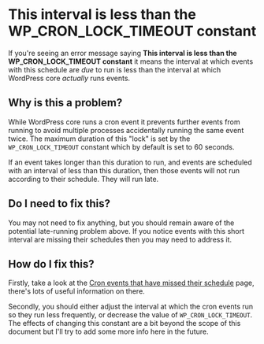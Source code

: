 # This interval is less than the WP_CRON_LOCK_TIMEOUT constant

If you're seeing an error message saying **This interval is less than the WP_CRON_LOCK_TIMEOUT constant** it means the interval at which events with this schedule are _due_ to run is less than the interval at which WordPress core _actually_ runs events.

## Why is this a problem?

While WordPress core runs a cron event it prevents further events from running to avoid multiple processes accidentally running the same event twice. The maximum duration of this "lock" is set by the `WP_CRON_LOCK_TIMEOUT` constant which by default is set to 60 seconds.

If an event takes longer than this duration to run, and events are scheduled with an interval of less than this duration, then those events will not run according to their schedule. They will run late.

## Do I need to fix this?

You may not need to fix anything, but you should remain aware of the potential late-running problem above. If you notice events with this short interval are missing their schedules then you may need to address it.

## How do I fix this?

Firstly, take a look at the [Cron events that have missed their schedule](https://wp-crontrol.com/help/missed-cron-events/) page, there's lots of useful information on there.

Secondly, you should either adjust the interval at which the cron events run so they run less frequently, or decrease the value of `WP_CRON_LOCK_TIMEOUT`. The effects of changing this constant are a bit beyond the scope of this document but I'll try to add some more info here in the future.
